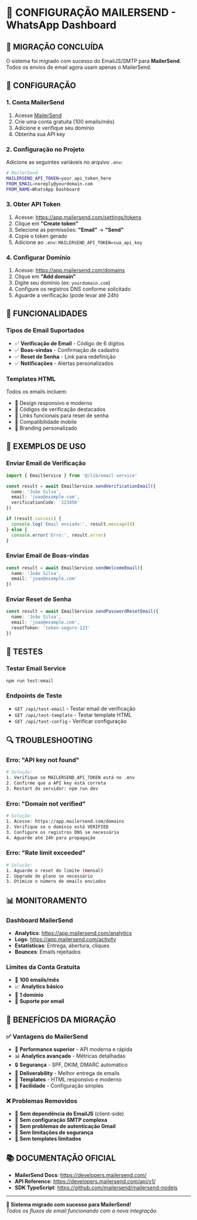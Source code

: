# 📧 CONFIGURAÇÃO MAILERSEND - WhatsApp Dashboard

## 🎯 MIGRAÇÃO CONCLUÍDA

O sistema foi migrado com sucesso do EmailJS/SMTP para **MailerSend**. Todos os envios de email agora usam apenas o MailerSend.

## 🔧 CONFIGURAÇÃO

### 1. Conta MailerSend

1. Acesse [MailerSend](https://www.mailersend.com/)
2. Crie uma conta gratuita (100 emails/mês)
3. Adicione e verifique seu domínio
4. Obtenha sua API key

### 2. Configuração no Projeto

Adicione as seguintes variáveis no arquivo `.env`:

```bash
# MailerSend
MAILERSEND_API_TOKEN=your_api_token_here
FROM_EMAIL=noreply@yourdomain.com
FROM_NAME=WhatsApp Dashboard
```

### 3. Obter API Token

1. Acesse: https://app.mailersend.com/settings/tokens
2. Clique em **"Create token"**
3. Selecione as permissões: **"Email"** → **"Send"**
4. Copie o token gerado
5. Adicione ao `.env`: `MAILERSEND_API_TOKEN=sua_api_key`

### 4. Configurar Domínio

1. Acesse: https://app.mailersend.com/domains
2. Clique em **"Add domain"**
3. Digite seu domínio (ex: `yourdomain.com`)
4. Configure os registros DNS conforme solicitado
5. Aguarde a verificação (pode levar até 24h)

## 🚀 FUNCIONALIDADES

### Tipos de Email Suportados

- ✅ **Verificação de Email** - Código de 6 dígitos
- ✅ **Boas-vindas** - Confirmação de cadastro
- ✅ **Reset de Senha** - Link para redefinição
- ✅ **Notificações** - Alertas personalizados

### Templates HTML

Todos os emails incluem:
- 🎨 Design responsivo e moderno
- 🔐 Códigos de verificação destacados
- 🔗 Links funcionais para reset de senha
- 📱 Compatibilidade mobile
- 🎯 Branding personalizado

## 📝 EXEMPLOS DE USO

### Enviar Email de Verificação

```typescript
import { EmailService } from '@/lib/email-service'

const result = await EmailService.sendVerificationEmail({
  name: 'João Silva',
  email: 'joao@example.com',
  verificationCode: '123456'
})

if (result.success) {
  console.log('Email enviado:', result.messageId)
} else {
  console.error('Erro:', result.error)
}
```

### Enviar Email de Boas-vindas

```typescript
const result = await EmailService.sendWelcomeEmail({
  name: 'João Silva',
  email: 'joao@example.com'
})
```

### Enviar Reset de Senha

```typescript
const result = await EmailService.sendPasswordResetEmail({
  name: 'João Silva',
  email: 'joao@example.com',
  resetToken: 'token-seguro-123'
})
```

## 🧪 TESTES

### Testar Email Service

```bash
npm run test:email
```

### Endpoints de Teste

- `GET /api/test-email` - Testar email de verificação
- `GET /api/test-template` - Testar template HTML
- `GET /api/test-config` - Verificar configuração

## 🔍 TROUBLESHOOTING

### Erro: "API key not found"

```bash
# Solução:
1. Verifique se MAILERSEND_API_TOKEN está no .env
2. Confirme que a API key está correta
3. Restart do servidor: npm run dev
```

### Erro: "Domain not verified"

```bash
# Solução:
1. Acesse: https://app.mailersend.com/domains
2. Verifique se o domínio está VERIFIED
3. Configure os registros DNS se necessário
4. Aguarde até 24h para propagação
```

### Erro: "Rate limit exceeded"

```bash
# Solução:
1. Aguarde o reset do limite (mensal)
2. Upgrade do plano se necessário
3. Otimize o número de emails enviados
```

## 📊 MONITORAMENTO

### Dashboard MailerSend

- **Analytics**: https://app.mailersend.com/analytics
- **Logs**: https://app.mailersend.com/activity
- **Estatísticas**: Entrega, abertura, cliques
- **Bounces**: Emails rejeitados

### Limites da Conta Gratuita

- 📧 **100 emails/mês**
- 📈 **Analytics básico**
- 🔧 **1 domínio**
- 📱 **Suporte por email**

## 🎉 BENEFÍCIOS DA MIGRAÇÃO

### ✅ Vantagens do MailerSend

- 🚀 **Performance superior** - API moderna e rápida
- 📊 **Analytics avançado** - Métricas detalhadas
- 🔒 **Segurança** - SPF, DKIM, DMARC automático
- 📧 **Deliverability** - Melhor entrega de emails
- 🎨 **Templates** - HTML responsivo e moderno
- 🔧 **Facilidade** - Configuração simples

### ❌ Problemas Removidos

- 🚫 **Sem dependência do EmailJS** (client-side)
- 🚫 **Sem configuração SMTP complexa**
- 🚫 **Sem problemas de autenticação Gmail**
- 🚫 **Sem limitações de segurança**
- 🚫 **Sem templates limitados**

## 📚 DOCUMENTAÇÃO OFICIAL

- **MailerSend Docs**: https://developers.mailersend.com/
- **API Reference**: https://developers.mailersend.com/api/v1/
- **SDK TypeScript**: https://github.com/mailersend/mailersend-nodejs

---

**🎯 Sistema migrado com sucesso para MailerSend!**  
*Todos os fluxos de email funcionando com a nova integração.*
